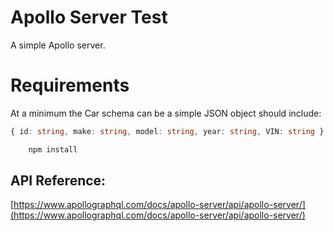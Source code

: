 # Apollo Server Test

A simple Apollo server.

# Requirements

At a minimum the Car schema can be a simple JSON object should include:

```ts
{ id: string, make: string, model: string, year: string, VIN: string } 
```

```bash
    npm install
```

## API Reference:
[https://www.apollographql.com/docs/apollo-server/api/apollo-server/](https://www.apollographql.com/docs/apollo-server/api/apollo-server/)